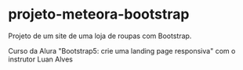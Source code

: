 # projeto-meteora-bootstrap

Projeto de um site de uma loja de roupas com Bootstrap.

Curso da Alura "Bootstrap5: crie uma landing page responsiva" com o instrutor Luan Alves
